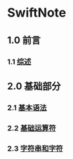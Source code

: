 # SwiftNote
## 1.0 前言
### 1.1 [综述](https://github.com/CuanXiangDeYun/SwiftNote/blob/master/Swift4.2/Swift4.2/Chapter01/1.0Foreword.md)
## 2.0 基础部分
### 2.1 [基本语法](https://github.com/CuanXiangDeYun/SwiftNote/blob/master/Swift4.2/Swift4.2/Chapter02/2.1BasicGrammar.md)
### 2.2 [基础运算符](https://github.com/CuanXiangDeYun/SwiftNote/blob/master/Swift4.2/Swift4.2/Chapter02/2.2BasicOperators.md)
###  2.3 [字符串和字符](https://github.com/CuanXiangDeYun/SwiftNote/blob/master/Swift4.2/Swift4.2/Chapter02/2.3StringsAndCharacters.md)
